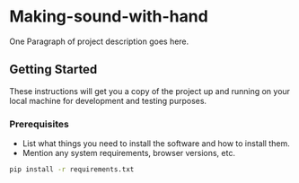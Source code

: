 # Making-sound-with-hand

One Paragraph of project description goes here.

## Getting Started

These instructions will get you a copy of the project up and running on your local machine for development and testing purposes.

### Prerequisites

- List what things you need to install the software and how to install them.
- Mention any system requirements, browser versions, etc.

```bash
pip install -r requirements.txt
